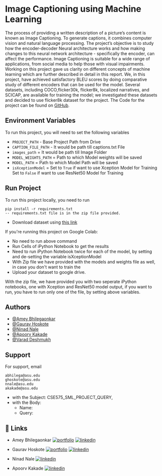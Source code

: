 
# Image Captioning using Machine Learning

The process of providing a written description of a picture’s content is known as Image
Captioning. To generate captions, it combines computer vision and natural language processing. The project’s objective is to study how
the encoder-decoder Neural architecture works and how making changes to this neural network architecture - specifically the encoder, can
affect the performance. 
Image Captioning is suitable for a wide range of applications, from
social media to help those with visual impairments. Working on this project gave us clarity on different concepts of machine learning
which are further described in detail in this report. We, in this project, have achieved satisfactory BLEU scores by doing comparative
study of different encoders that can be used for the model. Several datasets, including COCO,flicker30k, flicker8k, localized narratives, and
SCICAP, are available for training the model; we investigated these datasets and decided to
use flicker8k dataset for the project. The Code for the project can be found on [GitHub](https://github.com/ameygoes/ASU_MCS/tree/master/FALL_22_CLASSES_SEM_1/CSE_575_STATISTICAL_MACHINE_LEARNING/PROJECTS).




## Environment Variables

To run this project, you will need to set the following variables

- `PROJECT_PATH` - Base Project Path from Drive
- `CAPTION_FILE_PATH` - It would be path till captions.txt File
- `images_path` = It would be path till Image Folder
- `MODEL_WEIGHTS_PATH` = Path to which Model weights will be saved
- `MODEL_PATH` = Path to which Model Path will be saved
- `isXceptionModel` = Set to `True` if want to use Xception Model for Training
                    Set to `False` if want to use ResNet50 Model for Training



## Run Project


To run this project locally, you need to run

```
pip install -r requirements.txt
-- requirements.txt file is in the zip file provided.
```
- Download dataset using [this link](https://www.kaggle.com/datasets/adityajn105/flickr8k/download?datasetVersionNumber=1) 

If you're running this project on Google Colab:
- No need to run above command
- Run Cells of iPython Notebook to get the results
- Need to run iPython Notebook twice for each of the model, by setting and de-setting the variable isXceptionModel
- With Zip file we have provided with the models and weights file as well, in case you don't want to train the
- Upload your dataset to google drive.

With the zip file, we have provided you with two seperate iPython notebooks, one with Xception and ResNet50 model output, if you want to run, you have to run only one of the file, by setting above variables.
## Authors

- [@Amey Bhilegaonkar](https://ameyportfolio.netlify.app/)
- [@Gaurav Hoskote](https://github.com/gauravhoskote)
- [@Ninad Nale](https://github.com/ninadnale)
- [@Apoorv Kakade](https://www.github.com/ameygoes)
- [@Varad Deshmukh](https://github.com/Varad1503)


## Support

For support, email 

    abhilega@asu.edu
    ghoskote@asu.edu
    nnale@asu.edu
    akakade@asu.edu

- with the Subject: CSE575_SML_PROJECT_QUERY, 
- with the Body: 
    - Name:
    - Query:
## 🔗 Links

- Amey Bhilegaonkar
    [![portfolio](https://img.shields.io/badge/my_portfolio-000?style=for-the-badge&logo=ko-fi&logoColor=white)](https://ameyportfolio.netlify.app/)
    [![linkedin](https://img.shields.io/badge/linkedin-0A66C2?style=for-the-badge&logo=linkedin&logoColor=white)](https://www.linkedin.com/in/amey-bhilegaonkar-942b70125/)

- Gaurav Hoskote
    [![portfolio](https://img.shields.io/badge/my_portfolio-000?style=for-the-badge&logo=ko-fi&logoColor=white)](https://gauravhoskote.github.io/)
    [![linkedin](https://img.shields.io/badge/linkedin-0A66C2?style=for-the-badge&logo=linkedin&logoColor=white)](https://www.linkedin.com/in/gauravhoskote/)

- Ninad Nale
    [![linkedin](https://img.shields.io/badge/linkedin-0A66C2?style=for-the-badge&logo=linkedin&logoColor=white)](https://www.linkedin.com/in/apoorv-kakade/)
    
- Apoorv Kakade
    [![linkedin](https://img.shields.io/badge/linkedin-0A66C2?style=for-the-badge&logo=linkedin&logoColor=white)](https://www.linkedin.com/in/apoorv-kakade/)

